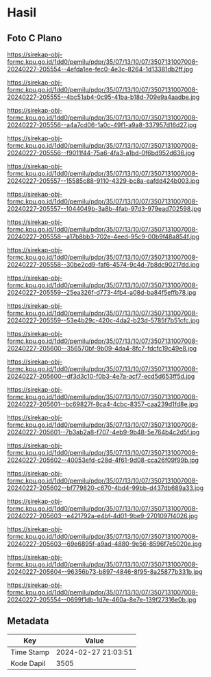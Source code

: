 # Hasil

## Foto C Plano

https://sirekap-obj-formc.kpu.go.id/1dd0/pemilu/pdpr/35/07/13/10/07/3507131007008-20240227-205554--4efda1ee-fec0-4e3c-8264-1d13381db2ff.jpg

https://sirekap-obj-formc.kpu.go.id/1dd0/pemilu/pdpr/35/07/13/10/07/3507131007008-20240227-205555--4bc51ab4-0c95-41ba-b18d-709e9a4aadbe.jpg

https://sirekap-obj-formc.kpu.go.id/1dd0/pemilu/pdpr/35/07/13/10/07/3507131007008-20240227-205556--a4a7cd06-1a0c-49f1-a9a8-337957d16d27.jpg

https://sirekap-obj-formc.kpu.go.id/1dd0/pemilu/pdpr/35/07/13/10/07/3507131007008-20240227-205556--f9011f44-75a6-4fa3-a1bd-0f6bd952d636.jpg

https://sirekap-obj-formc.kpu.go.id/1dd0/pemilu/pdpr/35/07/13/10/07/3507131007008-20240227-205557--15585c88-9110-4329-bc8a-eafdd424b003.jpg

https://sirekap-obj-formc.kpu.go.id/1dd0/pemilu/pdpr/35/07/13/10/07/3507131007008-20240227-205557--1044049b-3a8b-4fab-97d3-979ead702598.jpg

https://sirekap-obj-formc.kpu.go.id/1dd0/pemilu/pdpr/35/07/13/10/07/3507131007008-20240227-205558--a17b8bb3-702e-4eed-95c9-00b9f48a854f.jpg

https://sirekap-obj-formc.kpu.go.id/1dd0/pemilu/pdpr/35/07/13/10/07/3507131007008-20240227-205558--30be2cd9-faf6-4574-9c4d-7b8dc90217dd.jpg

https://sirekap-obj-formc.kpu.go.id/1dd0/pemilu/pdpr/35/07/13/10/07/3507131007008-20240227-205559--25ea326f-d773-4fb4-a08d-ba84f5effb78.jpg

https://sirekap-obj-formc.kpu.go.id/1dd0/pemilu/pdpr/35/07/13/10/07/3507131007008-20240227-205559--53e4b29c-420c-4da2-b23d-5785f7b51cfc.jpg

https://sirekap-obj-formc.kpu.go.id/1dd0/pemilu/pdpr/35/07/13/10/07/3507131007008-20240227-205600--356570bf-9b09-4da4-8fc7-fdcfc19c49e8.jpg

https://sirekap-obj-formc.kpu.go.id/1dd0/pemilu/pdpr/35/07/13/10/07/3507131007008-20240227-205600--df3d3c10-f0b3-4e7a-acf7-ecd5d653ff5d.jpg

https://sirekap-obj-formc.kpu.go.id/1dd0/pemilu/pdpr/35/07/13/10/07/3507131007008-20240227-205601--bc69827f-8ca4-4cbc-8357-caa239d1fd8e.jpg

https://sirekap-obj-formc.kpu.go.id/1dd0/pemilu/pdpr/35/07/13/10/07/3507131007008-20240227-205601--7b3ab2a8-f707-4eb9-9b48-5e764b4c2d5f.jpg

https://sirekap-obj-formc.kpu.go.id/1dd0/pemilu/pdpr/35/07/13/10/07/3507131007008-20240227-205602--40053efd-c28d-4f61-9d08-cca26f09f99b.jpg

https://sirekap-obj-formc.kpu.go.id/1dd0/pemilu/pdpr/35/07/13/10/07/3507131007008-20240227-205602--bf779820-c670-4bd4-99bb-d437db689a33.jpg

https://sirekap-obj-formc.kpu.go.id/1dd0/pemilu/pdpr/35/07/13/10/07/3507131007008-20240227-205603--e421792a-e4bf-4d01-9be9-2701097f4026.jpg

https://sirekap-obj-formc.kpu.go.id/1dd0/pemilu/pdpr/35/07/13/10/07/3507131007008-20240227-205603--69e6895f-a9ad-4880-9e56-8596f7e5020e.jpg

https://sirekap-obj-formc.kpu.go.id/1dd0/pemilu/pdpr/35/07/13/10/07/3507131007008-20240227-205604--96356b73-b897-4846-8f95-8a25877b331b.jpg

https://sirekap-obj-formc.kpu.go.id/1dd0/pemilu/pdpr/35/07/13/10/07/3507131007008-20240227-205554--0699f1db-1d7e-460a-8e7e-139f27316e0b.jpg


## Metadata

| Key        | Value               |
| ---------- | ------------------- |
| Time Stamp | 2024-02-27 21:03:51 |
| Kode Dapil | 3505                |



